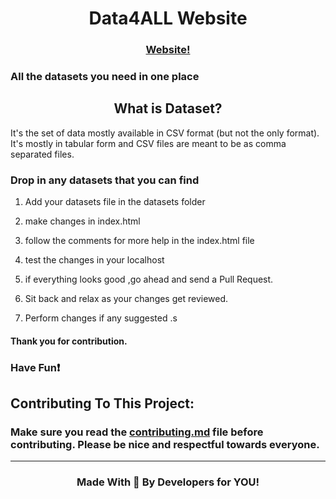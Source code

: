 
<h1 align=center>Data4ALL Website</h1>

<h3 align=center> <a href="https://samz5320.github.io/Data4ALL/"> Website!</a></h3>


### All the datasets you need in one place

<h2 align=center>What is Dataset?</h2>
It's the set of data mostly available in CSV format (but not the only format).
It's mostly in tabular form and CSV files are meant to be as comma separated files.

### Drop in any datasets that you can find


1. Add your datasets file in the datasets folder

2. make changes in index.html

3. follow the comments for more help in the index.html file

4. test the changes in your localhost

5. if everything looks good ,go ahead and send a Pull Request.

6. Sit back and relax as your changes get reviewed.

7. Perform changes if any suggested .s

#### Thank you for contribution.

  

<h3>Have Fun❗</h3>

  

## Contributing To This Project:

### Make sure you read the [contributing.md](https://github.com/samz5320/Data4ALL/blob/main/CONTRIBUTING.md) file before contributing. Please be nice and respectful towards everyone. 
<hr>
<h3 align="center">Made With 💖 By Developers for YOU!</h4>
